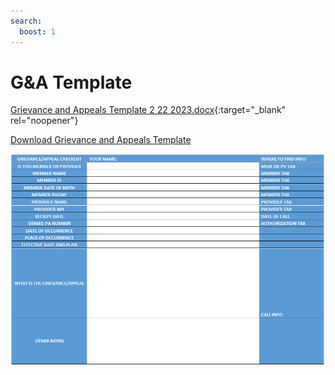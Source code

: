 ```yaml
---
search:
  boost: 1
---
```


# G&A Template

[Grievance and Appeals Template 2 22 2023.docx](https://mygainwell-my.sharepoint.com.mcas.ms/:w:/g/personal/emily_reinhart_gainwelltechnologies_com/ETdSEVylOqpOsxGUOK1RIIsBnXpw_5HT_X2MXjdRDJ4AzA?e=3g9dME){:target="_blank" rel="noopener"}

<a href="docs/Clinical and Technical Reference Guide/Grievance and Appeals/GRIEVANCE AND APPEALS TEMPLATE 2 22 2023.docx" download="Grievance and Appeals Template">Download Grievance and Appeals Template</a>

![Alt text](G&A%20Checklist.png)
